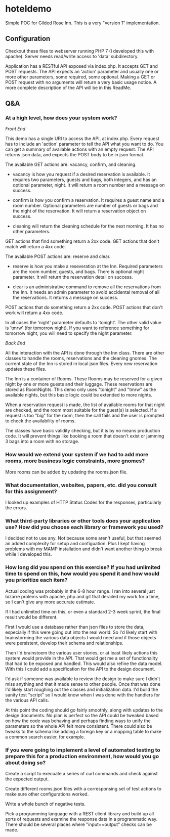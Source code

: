 # hoteldemo
Simple POC for Gilded Rose Inn.
This is a very "version 1" implementation.

## Configuration

Checkout these files to webserver running PHP 7 (I developed this with apache). Server needs read/write access to 'data' subdirectory.

Application has a RESTful API exposed via index.php. It accepts GET and POST requests.
The API expects an 'action' parameter and usually one or more other parameters, some required, some optional.
Making a GET or POST request with no arguments will return a very basic usage notice. A more complete description of the API will be in this ReadMe.

## Q&A
###	At a high level, how does your system work?

*Front End*

This demo has a single URI to access the API, at index.php. Every request has to include an 'action' parameter to tell the API what you want to do. You can get a summary of available actions with an empty request. The API returns json data, and expects the POST body to be in json format.

The available GET actions are: vacancy, confirm, and cleaning.

* vacancy is how you request if a desired reservation is available. It requires two parameters, guests and bags, both integers, and has an optional parameter, night. It will return a room number and a message on success.

* confirm is how you confirm a reservation. It requires a guest name and a room number. Optional parameters are number of guests or bags and the night of the reservation. It will return a reservation object on success.

* cleaning will return the cleaning schedule for the next morning. It has no other parameters.

GET actions that find something return a 2xx code. GET actions that don't match will return a 4xx code.

The available POST actions are: reserve and clear.

* reserve is how you make a reseveration at the Inn. Required parameters are the room number, guests, and bags. There is optional night parameter. It will return the reservation detail on success.

* clear is an administrative command to remove all the reservations from the Inn. It needs an admin parameter to avoid accidental removal of all the reservations. It returns a message on success.

POST actions that do something return a 2xx code. POST actions that don't work will return a 4xx code.

In all cases the 'night' parameter defaults to 'tonight'. The other valid value is 'tmrw' (for tomorrow night). If you want to reference something for tomorrow night, you will need to specify the night parameter.

*Back End*

All the interaction with the API is done through the Inn class. There are other classes to handle the rooms, reservations and the cleaning gnomes. The current state of the Inn is stored in local json files. Every new reservation updates these files.

The Inn is a container of Rooms. These Rooms may be reserved for a given night by one or more guests and their luggage. These reservations are stored as RoomNights. This demo only uses "tonight" and "tmrw" as the available nights, but this basic logic could be extended to more nights.

When a reservation request is made, the list of available rooms for that night are checked, and the room most suitable for the guest(s) is selected. If a request is too "big" for the room, then the call fails and the user is prompted to check the availability of rooms.

The classes have basic validity checking, but it is by no means production code. It will prevent things like booking a room that doesn't exist or jamming 3 bags into a room with no storage.

###	How would we extend your system if we had to add more rooms, more business logic constraints, more gnomes?

More rooms can be added by updating the rooms.json file.

###	What documentation, websites, papers, etc. did you consult for this assignment?

I looked up examples of HTTP Status Codes for the responses, particularly the errors. 


###	What third-party libraries or other tools does your application use? How did you choose each library or framework you used?

I decided not to use any. Not because some aren't useful, but that seemed an added complexity for setup and configuation. Plus I kept having problems with my MAMP installation and didn't want another thing to break while I developed this.

###	How long did you spend on this exercise? If you had unlimited time to spend on this, how would you spend it and how would you prioritize each item? 

Actual coding was probably in the 6-8 hour range. I ran into several just bizarre prolems with apache, php and git that derailed my work for a time, so I can't give any more accurate estimate.

If I had unlimited time on this, or even a standard 2-3 week sprint, the final result would be different.

First I would use a database rather than json files to store the data, especially if this were going out into the real world. So I'd likely start with brainstorming the various data objects I would need and if those objects were persistent, develop their schema and relationships.

Then I'd brainstoem the various user stories, or at least likely actions this system would provide in the API. That would get me a set of functionality that had to be exposed and handled. This would also refine the data model. With this I could add a specification for the API to the design document.

I'd ask if someone was available to review the design to make sure I didn't miss anything and that it made sense to other people. Once that was done I'd likely start roughing out the classes and initialization data. I'd build the sanity test "script" so I would know when I was done with the handlers for the various API calls.

At this point the coding should go fairly smoothly, along with updates to the design documents. No plan is perfect so the API could be tweaked based on how the code was behaving and perhaps finding ways to unify the parameters so the whole API felt more consistent. There could also be tweaks to the schema like adding a foreign key or a mapping table to make a common search easier, for example.

###	If you were going to implement a level of automated testing to prepare this for a production environment, how would you go about doing so?

Create a script to execuate a series of curl commands and check against the expected output.

Create different rooms.json files with a corresponsing set of test actions to make sure other configurations worked.

Write a whole bunch of negative tests.

Pick a programming language with a REST client library and build up all sorts of requests and examine the response data in a programmatic way. There should be several places where "input==output" checks can be made.
